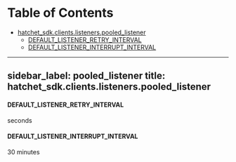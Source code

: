 # Table of Contents

* [hatchet\_sdk.clients.listeners.pooled\_listener](#hatchet_sdk.clients.listeners.pooled_listener)
  * [DEFAULT\_LISTENER\_RETRY\_INTERVAL](#hatchet_sdk.clients.listeners.pooled_listener.DEFAULT_LISTENER_RETRY_INTERVAL)
  * [DEFAULT\_LISTENER\_INTERRUPT\_INTERVAL](#hatchet_sdk.clients.listeners.pooled_listener.DEFAULT_LISTENER_INTERRUPT_INTERVAL)

---
sidebar_label: pooled_listener
title: hatchet_sdk.clients.listeners.pooled_listener
---

#### DEFAULT\_LISTENER\_RETRY\_INTERVAL

seconds

#### DEFAULT\_LISTENER\_INTERRUPT\_INTERVAL

30 minutes

